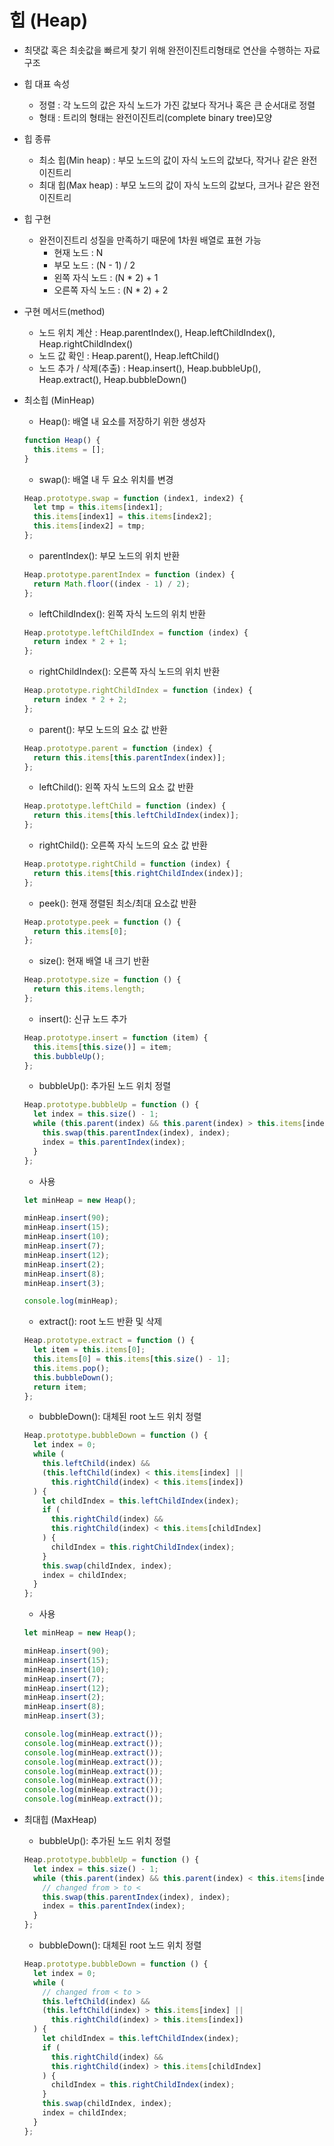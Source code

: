 # 힙 (Heap)

- 최댓값 혹은 최솟값을 빠르게 찾기 위해 완전이진트리형태로 연산을 수행하는 자료구조
- 힙 대표 속성
    - 정렬 :  각 노드의 값은 자식 노드가 가진 값보다 작거나 혹은 큰 순서대로 정렬
    - 형태 : 트리의 형태는 완전이진트리(complete binary tree)모양
- 힙 종류
    - 최소 힙(Min heap) : 부모 노드의 값이 자식 노드의 값보다, 작거나 같은 완전이진트리
    - 최대 힙(Max heap) : 부모 노드의 값이 자식 노드의 값보다, 크거나 같은 완전이진트리
- 힙 구현
    - 완전이진트리 성질을 만족하기 때문에 1차원 배열로 표현 가능
        - 현재 노드 : N
        - 부모 노드 : (N - 1) / 2
        - 왼쪽 자식 노드 : (N * 2) + 1
        - 오른쪽 자식 노드 : (N * 2) + 2
- 구현 메서드(method)
    - 노드 위치 계산 : Heap.parentIndex(), Heap.leftChildIndex(), Heap.rightChildIndex()
    - 노드 값 확인 : Heap.parent(), Heap.leftChild()
    - 노드 추가 / 삭제(추출) : Heap.insert(), Heap.bubbleUp(), Heap.extract(), Heap.bubbleDown()
    
- 최소힙 (MinHeap)
    - Heap(): 배열 내 요소를 저장하기 위한 생성자
    
    ```jsx
    function Heap() {
      this.items = [];
    }
    ```
    
    - swap(): 배열 내 두 요소 위치를 변경
    
    ```jsx
    Heap.prototype.swap = function (index1, index2) {
      let tmp = this.items[index1];
      this.items[index1] = this.items[index2];
      this.items[index2] = tmp;
    };
    ```
    
    - parentIndex(): 부모 노드의 위치 반환
    
    ```jsx
    Heap.prototype.parentIndex = function (index) {
      return Math.floor((index - 1) / 2);
    };
    ```
    
    - leftChildIndex(): 왼쪽 자식 노드의 위치 반환
    
    ```jsx
    Heap.prototype.leftChildIndex = function (index) {
      return index * 2 + 1;
    };
    ```
    
    - rightChildIndex(): 오른쪽 자식 노드의 위치 반환
    
    ```jsx
    Heap.prototype.rightChildIndex = function (index) {
      return index * 2 + 2;
    };
    ```
    
    - parent(): 부모 노드의 요소 값 반환
    
    ```jsx
    Heap.prototype.parent = function (index) {
      return this.items[this.parentIndex(index)];
    };
    ```
    
    - leftChild(): 왼쪽 자식 노드의 요소 값 반환
    
    ```jsx
    Heap.prototype.leftChild = function (index) {
      return this.items[this.leftChildIndex(index)];
    };
    ```
    
    - rightChild(): 오른쪽 자식 노드의 요소 값 반환
    
    ```jsx
    Heap.prototype.rightChild = function (index) {
      return this.items[this.rightChildIndex(index)];
    };
    ```
    
    - peek(): 현재 졍렬된 최소/최대 요소값 반환
    
    ```jsx
    Heap.prototype.peek = function () {
      return this.items[0];
    };
    ```
    
    - size(): 현재 배열 내 크기 반환
    
    ```jsx
    Heap.prototype.size = function () {
      return this.items.length;
    };
    ```
    
    - insert(): 신규 노드 추가
    
    ```jsx
    Heap.prototype.insert = function (item) {
      this.items[this.size()] = item;
      this.bubbleUp();
    };
    ```
    
    - bubbleUp(): 추가된 노드 위치 정렬
    
    ```jsx
    Heap.prototype.bubbleUp = function () {
      let index = this.size() - 1;
      while (this.parent(index) && this.parent(index) > this.items[index]) {
        this.swap(this.parentIndex(index), index);
        index = this.parentIndex(index);
      }
    };
    ```
    
    - 사용
    
    ```jsx
    let minHeap = new Heap();
    
    minHeap.insert(90);
    minHeap.insert(15);
    minHeap.insert(10);
    minHeap.insert(7);
    minHeap.insert(12);
    minHeap.insert(2);
    minHeap.insert(8);
    minHeap.insert(3);
    
    console.log(minHeap);
    ```
    
    - extract(): root 노드 반환 및 삭제
    
    ```jsx
    Heap.prototype.extract = function () {
      let item = this.items[0];
      this.items[0] = this.items[this.size() - 1];
      this.items.pop();
      this.bubbleDown();
      return item;
    };
    ```
    
    - bubbleDown(): 대체된 root 노드 위치 정렬
    
    ```jsx
    Heap.prototype.bubbleDown = function () {
      let index = 0;
      while (
        this.leftChild(index) &&
        (this.leftChild(index) < this.items[index] ||
          this.rightChild(index) < this.items[index])
      ) {
        let childIndex = this.leftChildIndex(index);
        if (
          this.rightChild(index) &&
          this.rightChild(index) < this.items[childIndex]
        ) {
          childIndex = this.rightChildIndex(index);
        }
        this.swap(childIndex, index);
        index = childIndex;
      }
    };
    ```
    
    - 사용
    
    ```jsx
    let minHeap = new Heap();
    
    minHeap.insert(90);
    minHeap.insert(15);
    minHeap.insert(10);
    minHeap.insert(7);
    minHeap.insert(12);
    minHeap.insert(2);
    minHeap.insert(8);
    minHeap.insert(3);
    
    console.log(minHeap.extract());
    console.log(minHeap.extract());
    console.log(minHeap.extract());
    console.log(minHeap.extract());
    console.log(minHeap.extract());
    console.log(minHeap.extract());
    console.log(minHeap.extract());
    console.log(minHeap.extract());
    ```
    
- 최대힙 (MaxHeap)
    - bubbleUp(): 추가된 노드 위치 정렬
    
    ```jsx
    Heap.prototype.bubbleUp = function () {
      let index = this.size() - 1;
      while (this.parent(index) && this.parent(index) < this.items[index]) {
        // changed from > to <
        this.swap(this.parentIndex(index), index);
        index = this.parentIndex(index);
      }
    };
    ```
    
    - bubbleDown(): 대체된 root 노드 위치 정렬
    
    ```jsx
    Heap.prototype.bubbleDown = function () {
      let index = 0;
      while (
        // changed from < to >
        this.leftChild(index) &&
        (this.leftChild(index) > this.items[index] ||
          this.rightChild(index) > this.items[index])
      ) {
        let childIndex = this.leftChildIndex(index);
        if (
          this.rightChild(index) &&
          this.rightChild(index) > this.items[childIndex]
        ) {
          childIndex = this.rightChildIndex(index);
        }
        this.swap(childIndex, index);
        index = childIndex;
      }
    };
    ```
